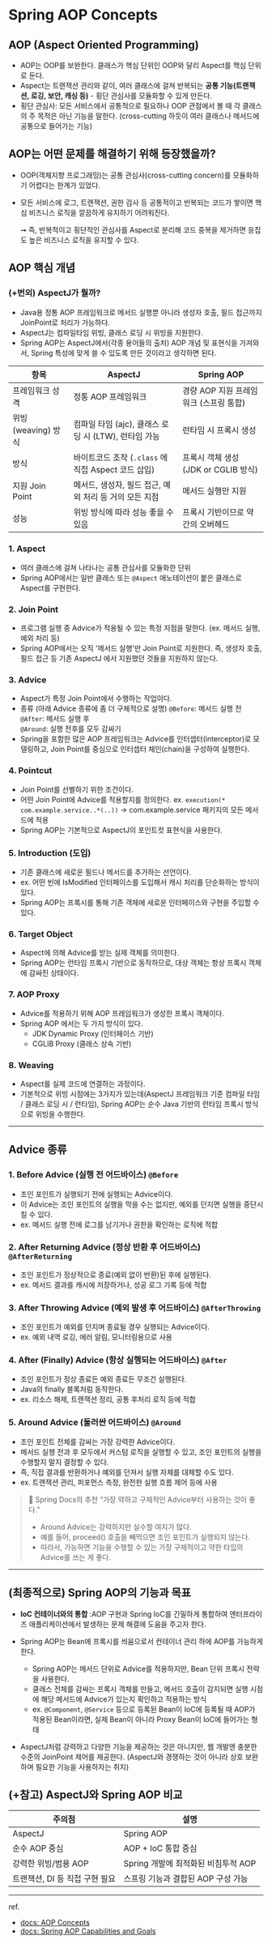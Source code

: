 # Spring AOP Concepts

## AOP (Aspect Oriented Programming)
- AOP는 OOP를 보완한다. 클래스가 핵심 단위인 OOP와 달리 Aspect를 핵심 단위로 둔다.
- Aspect는 트랜잭션 관리와 같이, 여러 클래스에 걸쳐 반복되는 **공통 기능(트랜잭션, 로깅, 보안, 캐싱 등)** - 횡단 관심사를 모듈화할 수 있게 만든다.
- 횡단 관심사: 모든 서비스에서 공통적으로 필요하나 OOP 관점에서 볼 때 각 클래스의 주 목적은 아닌 기능을 말한다. (cross-cutting 하듯이 여러 클래스나 메서드에 공통으로 들어가는 기능)

## AOP는 어떤 문제를 해결하기 위해 등장했을까?
- OOP(객체지향 프로그래밍)는 공통 관심사(cross-cutting concern)를 모듈화하기 어렵다는 한계가 있었다.
- 모든 서비스에 로그, 트랜잭션, 권한 검사 등 공통적이고 반복되는 코드가 쌓이면 핵심 비즈니스 로직을 깔끔하게 유지하기 어려워진다.

    ➞ 즉, 반복적이고 횡단적인 관심사를 Aspect로 분리해 코드 중복을 제거하면 응집도 높은 비즈니스 로직을 유지할 수 있다.



## AOP 핵심 개념
### (+번외) AspectJ가 뭘까?
- Java용 정통 AOP 프레임워크로 메서드 실행뿐 아니라 생성자 호출, 필드 접근까지 JoinPoint로 처리가 가능하다.
- AspectJ는 컴파일타임 위빙, 클래스 로딩 시 위빙을 지원한다.
- Spring AOP는 AspectJ에서(각종 용어들의 출처) AOP 개념 및 표현식을 가져와서, Spring 특성에 맞게 쓸 수 있도록 만든 것이라고 생각하면 된다.


| 항목 | AspectJ | Spring AOP |
|------|---------|-------------|
| 프레임워크 성격 | 정통 AOP 프레임워크 | 경량 AOP 지원 프레임워크 (스프링 통합) |
| 위빙(weaving) 방식 | 컴파일 타임 (ajc), 클래스 로딩 시 (LTW), 런타임 가능 | 런타임 시 프록시 생성 |
| 방식 | 바이트코드 조작 (`.class` 에 직접 Aspect 코드 삽입) | 프록시 객체 생성 (JDK or CGLIB 방식) |
| 지원 Join Point | 메서드, 생성자, 필드 접근, 예외 처리 등 거의 모든 지점 | 메서드 실행만 지원 |
| 성능 | 위빙 방식에 따라 성능 좋을 수 있음 | 프록시 기반이므로 약간의 오버헤드 |


### 1. Aspect
- 여러 클래스에 걸쳐 나타나는 공통 관심사를 모듈화한 단위
- Spring AOP에서는 일반 클래스 또는 `@Aspect` 애노테이션이 붙은 클래스로 Aspect를 구현한다.


### 2. Join Point
- 프로그램 실행 중 Advice가 적용될 수 있는 특정 지점을 말한다. (ex. 메서드 실행, 예외 처리 등)
- Spring AOP에서는 오직 '메서드 실행'만 Join Point로 지원한다. 즉, 생성자 호출, 필드 접근 등 기존 AspectJ 에서 지원했던 것들을 지원하지 않는다.


### 3. Advice
- Aspect가 특정 Join Point에서 수행하는 작업이다.
- 종류 (아래 Advice 종류에 좀 더 구체적으로 설명)
    `@Before`: 메서드 실행 전  
    `@After`: 메서드 실행 후  
    `@Around`: 실행 전후를 모두 감싸기
- Spring을 포함한 많은 AOP 프레임워크는 Advice를 인터셉터(interceptor)로 모델링하고, Join Point를 중심으로 인터셉터 체인(chain)을 구성하여 실행한다.


### 4. Pointcut
- Join Point를 선별하기 위한 조건이다.
- 어떤 Join Point에 Advice를 적용할지를 정의한다.
    ex. `execution(* com.example.service..*(..))` → com.example.service 패키지의 모든 메서드에 적용
- Spring AOP는 기본적으로 AspectJ의 포인트컷 표현식을 사용한다.


### 5. Introduction (도입)
- 기존 클래스에 새로운 필드나 메서드를 추가하는 선언이다.
- ex. 어떤 빈에 IsModified 인터페이스를 도입해서 캐시 처리를 단순화하는 방식이 있다.
- Spring AOP는 프록시를 통해 기존 객체에 새로운 인터페이스와 구현을 주입할 수 있다.


### 6. Target Object
- Aspect에 의해 Advice를 받는 실제 객체를 의미한다.
- Spring AOP는 런타임 프록시 기반으로 동작하므로, 대상 객체는 항상 프록시 객체에 감싸진 상태이다.


### 7. AOP Proxy
- Advice를 적용하기 위해 AOP 프레임워크가 생성한 프록시 객체이다.
- Spring AOP 에서는 두 가지 방식이 있다.
    - JDK Dynamic Proxy (인터페이스 기반)
    - CGLIB Proxy (클래스 상속 기반)


### 8. Weaving
- Aspect를 실제 코드에 연결하는 과정이다.
- 기본적으로 위빙 시점에는 3가지가 있는데(AspectJ 프레임워크 기준 컴파일 타임 / 클래스 로딩 시 / 런타임), Spring AOP는 순수 Java 기반의 런타임 프록시 방식으로 위빙을 수행한다.



---

## Advice 종류

### 1. Before Advice (실행 전 어드바이스) `@Before`
- 조인 포인트가 실행되기 전에 실행되는 Advice이다.
- 이 Advice는 조인 포인트의 실행을 막을 수는 없지만, 예외를 던지면 실행을 중단시킬 수 있다.
- ex. 메서드 실행 전에 로그를 남기거나 권한을 확인하는 로직에 적합

### 2. After Returning Advice (정상 반환 후 어드바이스) `@AfterReturning`
- 조인 포인트가 정상적으로 종료(예외 없이 반환)된 후에 실행된다.
- ex. 메서드 결과를 캐시에 저장하거나, 성공 로그 기록 등에 적합

### 3. After Throwing Advice (예외 발생 후 어드바이스) `@AfterThrowing`
- 조인 포인트가 예외를 던지며 종료될 경우 실행되는 Advice이다.
- ex. 예외 내역 로깅, 에러 알림, 모니터링용으로 사용

### 4. After (Finally) Advice (항상 실행되는 어드바이스) `@After`
- 조인 포인트가 정상 종료든 예외 종료든 무조건 실행된다.
- Java의 finally 블록처럼 동작한다.
- ex. 리소스 해제, 트랜잭션 정리, 공통 후처리 로직 등에 적합

### 5. Around Advice (둘러싼 어드바이스) `@Around`
- 조인 포인트 전체를 감싸는 가장 강력한 Advice이다.
- 메서드 실행 전과 후 모두에서 커스텀 로직을 실행할 수 있고, 조인 포인트의 실행을 수행할지 말지 결정할 수 있다.
- 즉, 직접 결과를 반환하거나 예외를 던져서 실행 자체를 대체할 수도 있다.
- ex. 트랜잭션 관리, 퍼포먼스 측정, 완전한 실행 흐름 제어 등에 사용


> 🌟 Spring Docs의 추천 “가장 약하고 구체적인 Advice부터 사용하는 것이 좋다.”
> - Around Advice는 강력하지만 실수할 여지가 많다.
> - 예를 들어, proceed() 호출을 빼먹으면 조인 포인트가 실행되지 않는다.
> - 따라서, 가능하면 기능을 수행할 수 있는 가장 구체적이고 약한 타입의 Advice를 쓰는 게 좋다.


---


## (최종적으로) Spring AOP의 기능과 목표
- **IoC 컨테이너와의 통합** :AOP 구현과 Spring IoC를 긴밀하게 통합하여 엔터프라이즈 애플리케이션에서 발생하는 문제 해결에 도움을 주고자 한다.

- Spring AOP는 Bean에 프록시를 씌움으로서 컨테이너 관리 하에 AOP를 가능하게 한다.
    - Spring AOP는 메서드 단위로 Advice를 적용하지만, Bean 단위 프록시 전략을 사용한다.
    - 클래스 전체를 감싸는 프록시 객체를 만들고, 메서드 호출이 감지되면 실행 시점에 해당 메서드에 Advice가 있는지 확인하고 적용하는 방식
    - ex. `@Component`, `@Service` 등으로 등록된 Bean이 IoC에 등록될 때 AOP가 적용된 Bean이라면, 실제 Bean이 아니라 Proxy Bean이 IoC에 들어가는 형태

- AspectJ처럼 강력하고 다양한 기능을 제공하는 것은 아니지만, 웹 개발엔 충분한 수준의 JoinPoint 제어를 제공한다. (AspectJ와 경쟁하는 것이 아니라 상호 보완하며 필요한 기능을 사용하자는 취지)


## (+참고) AspectJ와 Spring AOP 비교
| 주의점 | 설명 |
|--------|------|
| AspectJ | Spring AOP |
| 순수 AOP 중심 | AOP + IoC 통합 중심 |
| 강력한 위빙/범용 AOP | Spring 개발에 최적화된 비침투적 AOP |
| 트랜잭션, DI 등 직접 구현 필요 | 스프링 기능과 결합된 AOP 구성 가능 |


---
ref.
- [docs: AOP Concepts](https://docs.spring.io/spring-framework/reference/core/aop/introduction-defn.html)
- [docs: Spring AOP Capabilities and Goals](https://docs.spring.io/spring-framework/reference/core/aop/introduction-spring-defn.html)

